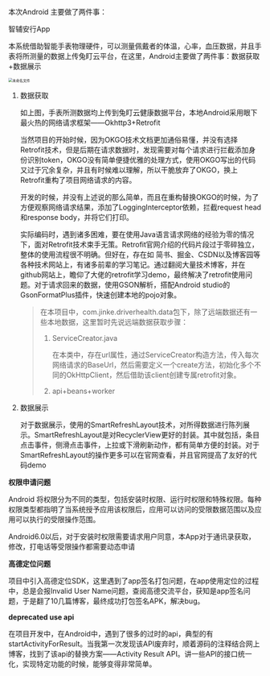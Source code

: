 本次Android 主要做了两件事：

智辅安行App

本系统借助智能手表物理硬件，可以测量佩戴者的体温，心率，血压数据，并且手表将所测量的数据上传兔盯云平台，在这里，Android主要做了两件事：数据获取+数据展示

<img src="C:\Users\HP\Desktop\未命名文件.png" alt="未命名文件" style="zoom:50%;" />

1. 数据获取

   如上图，手表所测数据均上传到兔盯云健康数据平台，本地Android采用眼下最火热的网络请求框架——Okhttp3+Retrofit

   当然项目的开始时候，因为OKGO技术文档更加通俗易懂，并没有选择Retrofit技术，但是后期在请求数据时，发现需要对每个请求进行拦截添加身份识别token，OKGO没有简单便捷优雅的处理方式，使用OKGO写出的代码又过于冗余复杂，并且有时候难以理解，所以干脆放弃了OKGO，换上Retrofit重构了项目网络请求的内容。

   开发的时候，并没有上述说的那么简单，而且在重构替换OKGO的时候，为了方便观察网络请求结果，添加了LoggingInterceptor依赖，拦截request head 和response body，并将它们打印。

   实际编码时，遇到诸多困难，要在使用Java语言请求网络的经验为零的情况下，面对Retrofit技术束手无策。Retrofit官网介绍的代码片段过于零碎独立，整体的使用流程很不明确。但好在，存在如 简书、掘金、CSDN以及博客园等各种技术网站上，有诸多前辈的学习笔记。通过翻阅大量技术博客，并在github网站上，瞻仰了大佬的retrofit学习demo，最终解决了retrofit使用问题。对于请求回来的数据，使用GSON解析，搭配Android studio的GsonFormatPlus插件，快速创建本地的pojo对象。

   > 
   >
   > 在本项目中，com.jinke.driverhealth.data包下，除了远端数据还有一些本地数据，这里暂时先说远端数据获取步骤：
   >
   > 1. ServiceCreator.java
   >
   >    在本类中，存在url属性，通过ServiceCreator构造方法，传入每次网络请求的BaseUrl，然后需要定义一个create方法，初始化多个不同的OkHttpClient，然后借助该client创建专属retrofit对象。
   >
   > 2. api+beans+worker

   

2. 数据展示

   对于数据展示，使用的SmartRefreshLayout技术，对所得数据进行陈列展示。SmartRefreshLayout是对RecyclerView更好的封装。其中就包括，条目点击事件，侧滑点击事件，上拉或下滑刷新动作，都有简单方便的封装。对于SmartRefreshLayout的操作更多可以在官网查看，并且官网提高了友好的代码demo

   

**权限申请问题**

Android 将权限分为不同的类型，包括安装时权限、运行时权限和特殊权限。每种权限类型都指明了当系统授予应用该权限后，应用可以访问的受限数据范围以及应用可以执行的受限操作范围。

Android6.0以后，对于安装时权限需要请求用户同意，本App对于通讯录获取，修改，打电话等受限操作都需要动态申请

**高德定位问题**

项目中引入高德定位SDK，这里遇到了app签名打包问题，在app使用定位的过程中，总是会报Invalid User Name问题，查阅高德交流平台，获知是app签名问题，于是翻了10几篇博客，最终成功打包签名APK，解决bug。

**deprecated use api**

在项目开发中，在Android中，遇到了很多的过时的api，典型的有startActivityForResult。当我第一次发现该API废弃时，顺着源码的注释结合网上博客，找到了该api的替换方案——Activity Result API。讲一些API的接口统一化，实现特定功能的时候，能够变得非常简单。
